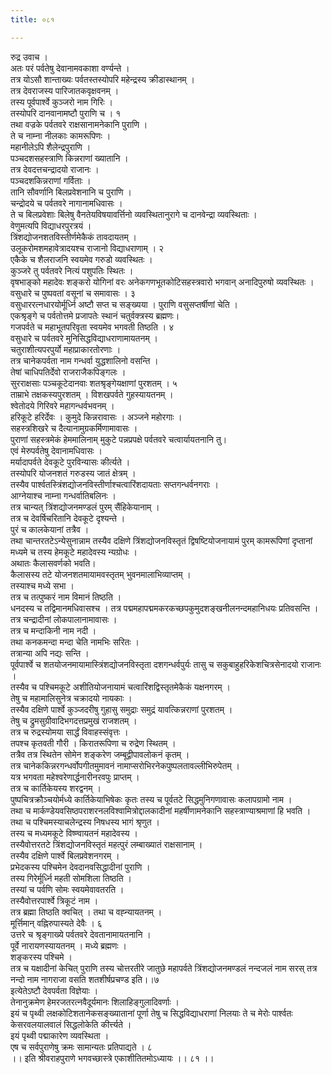 ```yaml
---
title: ०८१

---
```

रुद्र उवाच ।  
अतः परं पर्वतेषु देवानामवकाशा वर्ण्यन्ते ।  
तत्र योऽसौ शान्ताख्यः पर्वतस्तस्योपरि महेन्द्रस्य क्रीडास्थानम् ।  
तत्र देवराजस्य पारिजातकवृक्षवनम् ।  
तस्य पूर्वपार्श्वे कुञ्जरो नाम गिरिः ।  
तस्योपरि दानवानामष्टौ पुराणि च । १  
तथा वज्रके पर्वतवरे राक्षसानामनेकानि पुराणि ।  
ते च नाम्ना नीलकाः कामरूपिणः ।  
महानीलेऽपि शैलेन्द्रपुराणि ।  
पञ्चदशसहस्त्राणि किन्नराणां ख्यातानि ।  
तत्र देवदत्तचन्द्रादयो राजानः ।  
पञ्चदशकिन्नराणां गर्विताः ।  
तानि सौवर्णानि बिलप्रवेशनानि च पुराणि ।  
चन्द्रोदये च पर्वतवरे नागानामधिवासः ।  
ते च बिलप्रवेशाः बिलेषु वैनतेयविषयावर्त्तिनो व्यवस्थितानुरागे च दानवेन्द्रा व्यवस्थिताः ।  
वेणुमत्यपि विद्याधरपुरत्रयं ।  
त्रिंशद्योजनशतविस्तीर्णमेकैकं तावदायतम् ।  
उलूकरोमशमहावेत्रादयश्च राजानो विद्याधराणाम् । २  
एकैके च शैलराजनि स्वयमेव गरुडो व्यवस्थितः ।  
कुञ्जरे तु पर्वतवरे नित्यं पशुपतिः स्थितः ।  
वृषभाङ्को महादेवः शङ्करो योगिनां वरः अनेकगणभूतकोटिसहस्त्रवारो भगवान् अनादिपुरुषो व्यवस्थितः ।  
वसुधारे च पुष्पवतां वसूनां च समावासः । ३  
वसुधाररत्नधारयोर्मूर्ध्नि अष्टौ सप्त च सङ्ख्यया । पुराणि वसुसप्तर्षीणां चेति ।  
एकश्रृङ्गे च पर्वतोत्तमे प्रजापतेः स्थानं चतुर्वक्त्रस्य ब्रह्मणः।  
गजपर्वते च महाभूतपरिवृता स्वयमेव भगवती तिष्ठति । ४  
वसुधारे च पर्वतवरे मुनिसिद्धविद्याधराणामायतनम् ।  
चतुराशीत्यपरपुर्यो महाप्राकारतोरणाः ।  
तत्र चानेकपर्वता नाम गन्धर्वा युद्धशालिनो वसन्ति ।  
तेषां चाधिपतिर्देवो राजराजैकपिङ्गलः ।  
सुरराक्षसाः पञ्चकूटेदानवाः शतश्रृङ्गेयक्षाणां पुरशतम् । ५  
ताम्राभे तक्षकस्यपुरशतम् । विशखपर्वते गुहस्यायतनम् ।  
श्वेतोदये गिरिवरे महागन्धर्वभवनम् ।  
हरिकूटे हरिर्देवः । कुमुदे किन्नरावासः । अञ्जने महोरगाः ।  
सहस्त्रशिखरे च दैत्यानामुग्रकर्मिणामावासः ।  
पुराणां सहस्त्रमेकं हेममालिनाम् मुकुटे पन्नप्रपक्षे पर्वतवरे चत्वार्यायतनानि तु।  
एवं मेरुपर्वतेषु देवानामधिवासः ।  
मर्यादापर्वते देवकूटे पुरविन्यासः कीर्त्यते ।  
तस्योपरि योजनशतं गरुडस्य जातं क्षेत्रम् ।  
तस्यैव पार्श्वतस्त्रिंशद्योजनविस्तीर्णाश्चत्वारिंशदायताः सप्तगन्धर्वनगराः ।  
आग्नेयाश्च नाम्ना गन्धर्वातिबलिनः ।  
तत्र चान्यत् त्रिंशद्योजनमण्डलं पुरम् सैंहिकेयानाम् ।  
तत्र च देवर्षिचरितानि देवकूटे दृश्यन्ते ।  
पुरं च कालकेयानां तत्रैव ।  
तथा चान्तरतटेऽन्येसुनान्नाम तस्यैव दक्षिणे त्रिंशद्योजनविस्तृतं द्विषष्टियोजनायामं पुरम् कामरूपिणां दृप्तानां मध्यमे च तस्य हेमकूटे महादेवस्य न्यग्रोधः ।  
अथातः कैलासवर्णको भवति।  
कैलासस्य तटे योजनशतमायामवस्तृतम् भुवनमालाभिव्याप्तम् ।  
तस्याश्च मध्ये सभा ।  
तत्र च तत्पुष्करं नाम विमानं तिष्ठति ।  
धनदस्य च तद्विमानमधिवासश्च । तत्र पद्ममहापद्ममकरकच्छपकुमुदशङ्खनीलनन्दमहानिधयः प्रतिवसन्ति ।  
तत्र चन्द्रादीनां लोकपालानामावासः ।  
तत्र च मन्दाकिनी नाम नदी ।  
तथा कनकमन्दा मन्दा चेति नामभिः सरितः ।  
तत्रान्या अपि नद्यः सन्ति ।  
पूर्वपार्श्वे च शतयोजनमायामास्त्रिंशद्योजनविस्तृता दशगन्धर्वपुर्यः तासु च सकुबाहुहरिकेशचित्रसेनादयो राजानः ।  
तस्यैव च पश्चिमकूटे अशीतियोजनायामं चत्वारिंशद्विस्तृतमेकैकं यक्षनगरम् ।  
तेषु च महामालिसुनेत्र चक्रादयो नायकाः ।  
तस्यैव दक्षिणे पार्श्वे कुञ्जदरीषु गुहासु समुद्राः समुद्रं यावत्किन्नराणां पुरशतम् ।  
तेषु च द्रुमसुग्रीवादिभगदत्तप्रमुखं राजशतम् ।  
तत्र च रुद्रस्योमया सार्द्धं विवाहस्संवृत्तः ।  
तपश्च कृतवती गौरी । किरातरूपिणा च रुद्रेण स्थितम् ।  
तत्रैव तत्र स्थितेन सोमेन शङ्करेण जम्बूद्वीपावलोकनं कृतम् ।  
तत्र चानेककिन्नरगन्धर्वोपगीतमुमावनं नामाप्सरोभिरनेकपुष्पलतावल्लीभिरुपेतम् ।  
यत्र भगवता महेश्वरेणार्द्धनारीनरवपुः प्राप्तम् ।  
तत्र च कार्तिकेयस्य शरद्वनम् ।  
पुष्पचित्रक्रौञ्चयोर्मध्ये कार्तिकेयाभिषेकः कृतः तस्य च पूर्वतटे सिद्धमुनिगणावासः कलापग्रामो नाम ।  
तथा च मार्कण्डेयवसिष्ठपराशरनलविश्वामित्रोद्दालकादीनां महर्षीणामनेकानि सहस्त्राण्याश्रमाणां हि भवति ।  
तथा च पश्चिमस्याचलेन्द्रस्य निषधस्य भागं श्रृणुत ।  
तस्य च मध्यमकूटे विष्ण्वायतनं महादेवस्य ।  
तस्यैवोत्तरतटे त्रिंशद्योजनविस्तृतं महत्पुरं लम्बाख्यातं राक्षसानाम् ।  
तस्यैव दक्षिणे पार्श्वे बिलप्रवेशनगरम् ।  
प्रभेदकस्य पश्चिमेन देवदानवसिद्धादीनां पुराणि ।  
तस्य गिरेर्मूर्ध्नि महती सोमशिला तिष्ठति ।  
तस्यां च पर्वणि सोमः स्वयमेवावतरति ।  
तस्यैवोत्तरपार्श्वे त्रिकूटं नाम ।  
तत्र ब्रह्मा तिष्ठति क्वचित् । तथा च वह्न्यायतनम् ।  
मूर्त्तिमान् वह्निरुपास्यते देवैः । ६  
उत्तरे च श्रृङ्गाख्ये पर्वतवरे देवतानामायतनानि ।  
पूर्वे नारायणस्यायतनम् । मध्ये ब्रह्मणः ।  
शङ्करस्य पश्चिमे ।  
तत्र च यक्षादीनां केचित् पुराणि तस्य चोत्तरतीरे जातुछे महापर्वते त्रिंशद्योजनमण्डलं नन्दजलं नाम सरस् तत्र नन्दो नाम नागराजा वसति शतशीर्षप्रचण्ड इति।।७  
इत्येतेऽष्टौ देवपर्वता विज्ञेयाः ।  
तेनानुक्रमेण हेमरजतरत्नवैदूर्यमानः शिलाहिङ्गुलादिवर्णाः ।  
इयं च पृथ्वी लक्षकोटिशतानेकसङ्ख्यातानां पूर्णा तेषु च सिद्धविद्याधराणां निलयाः ते च मेरोः पार्श्वतः केसरवलयालवालं सिद्धलोकेति कीर्त्त्यते ।  
इयं पृथ्वी पद्माकारेण व्यवस्थिता ।  
एष च सर्वपुराणेषु क्रमः सामान्यतः प्रतिपाद्यते । ८  
।। इति श्रीवराहपुराणे भगवच्छास्त्रे एकाशीतितमोऽध्यायः ।। ८१ ।।